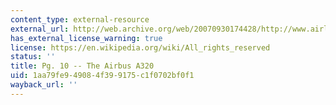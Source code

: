 ```yaml
---
content_type: external-resource
external_url: http://web.archive.org/web/20070930174428/http://www.airliners.net/info/stats.main?id=23
has_external_license_warning: true
license: https://en.wikipedia.org/wiki/All_rights_reserved
status: ''
title: Pg. 10 -- The Airbus A320
uid: 1aa79fe9-4908-4f39-9175-c1f0702bf0f1
wayback_url: ''
---
```

